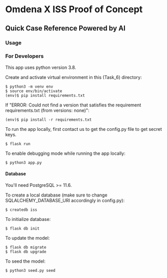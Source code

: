 # Omdena X ISS Proof of Concept

## Quick Case Reference Powered by AI

### Usage

### For Developers

This app uses python version 3.8.

Create and activate virtual environment in this (Task_6) directory:
```
$ python3 -m venv env
$ source env/bin/activate
(env)$ pip install requirements.txt
```
If "ERROR: Could not find a version that satisfies the requirement requirements.txt (from versions: none)":
```
(env)$ pip install -r requirements.txt
```

To run the app locally, first contact us to get the config.py file to get secret keys.
```
$ flask run
```
To enable debugging mode while running the app locally:
```
$ python3 app.py
```
#### Database
You'll need PostgreSQL >= 11.6.

To create a local database (make sure to change SQLALCHEMY_DATABASE_URI accordingly in config.py):
```
$ createdb iss
```
To initialize database:
```
$ flask db init
```
To update the model:
```
$ flask db migrate
$ flask db upgrade
```
To seed the model:
```
$ python3 seed.py seed
```

